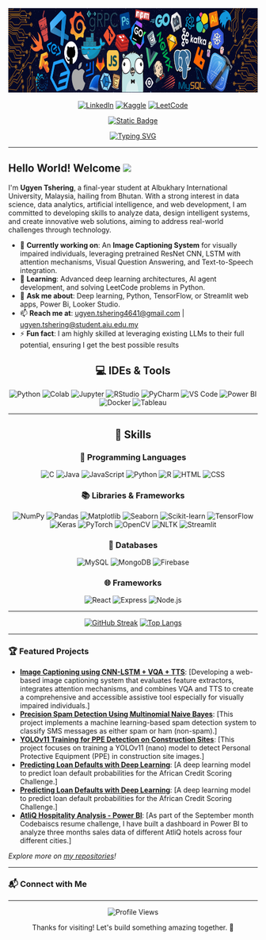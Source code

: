 <div align="center">
<!--     <img src="recent_semester_result.png" height="230" width="900" alt="Latest Sem Result" /> -->
  <img src="https://github.com/ugyenn-tsheringg/ugyenn-tsheringg/blob/main/github-header-image.png" height="170" alt="Welcome Banner" />
</div>

<div align="center">
  
[![LinkedIn](https://img.shields.io/badge/LinkedIn-blue?style=for-the-badge&logo=linkedin&logoColor=white)](https://www.linkedin.com/in/welcometougyentsheringpage/)
[![Kaggle](https://img.shields.io/badge/Kaggle-20BEFF?style=for-the-badge&logo=kaggle&logoColor=white)](https://www.kaggle.com/ugyenntsheringg/discussion)
[![LeetCode](https://img.shields.io/badge/LeetCode-FFA116?style=for-the-badge&logo=leetcode&logoColor=white)](https://leetcode.com/u/ugyenn_tsheringg/)

[![Static Badge](https://img.shields.io/badge/Website-%20?style=for-the-badge&label=Portfolio&labelColor=dark&color=blue)](https://www.nolink.tech)
</div>

<div align="center">
  
[![Typing SVG](https://readme-typing-svg.demolab.com?font=Fira+Code&size=26&pause=1000&color=00ADB5&center=true&width=435&lines=Data+Scientist+🧠;Data+Analyst📊;Web+Developer💻;AI+Engineer🤖)](https://git.io/typing-svg)

</div>

---

## Hello World! Welcome <img src="https://media.giphy.com/media/hvRJCLFzcasrR4ia7z/giphy.gif" width="30"/>
I'm **Ugyen Tshering**, a final-year student at Albukhary International University, Malaysia, hailing from Bhutan. With a strong interest in data science, data analytics, artificial intelligence, and web development, I am committed to developing skills to analyze data, design intelligent systems, and create innovative web solutions, aiming to address real-world challenges through technology.

- 🔭 **Currently working on**: An **Image Captioning System** for visually impaired individuals, leveraging pretrained ResNet CNN, LSTM with attention mechanisms, Visual Question Answering, and Text-to-Speech integration.
- 🌱 **Learning**: Advanced deep learning architectures, AI agent development, and solving LeetCode problems in Python.
- 💬 **Ask me about**: Deep learning, Python, TensorFlow, or Streamlit web apps, Power Bi, Looker Studio.
- 📫 **Reach me at**: ugyen.tshering4641@gmail.com | ugyen.tshering@student.aiu.edu.my
- ⚡ **Fun fact**: I am highly skilled at leveraging existing LLMs to their full potential, ensuring I get the best possible results

<div align="center">
  
  ## 💻 IDEs & Tools

![Python](https://img.shields.io/badge/Python-FFD43B?style=for-the-badge&logo=python&logoColor=blue)
![Colab](https://img.shields.io/badge/Colab-F9AB00?style=for-the-badge&logo=googlecolab&color=525252)
![Jupyter](https://img.shields.io/badge/Jupyter_Notebook-F37626?style=for-the-badge&logo=jupyter&logoColor=white)
![RStudio](https://img.shields.io/badge/R_Studio-276DC3?style=for-the-badge&logo=rstudio&logoColor=white)
![PyCharm](https://img.shields.io/badge/PyCharm-000000.svg?style=for-the-badge&logo=PyCharm&logoColor=white)
![VS Code](https://img.shields.io/badge/VSCode-0078D4?style=for-the-badge&logo=visual-studio-code&logoColor=white)
![Power BI](https://img.shields.io/badge/Power_BI-F2C811?style=for-the-badge&logo=powerbi&logoColor=black)
![Docker](https://img.shields.io/badge/Docker-2496ED?style=for-the-badge&logo=docker&logoColor=white)
![Tableau](https://img.shields.io/badge/Tableau-E97627?style=for-the-badge&logo=tableau&logoColor=white)

---

## 🧠 Skills

### 🚀 Programming Languages

![C](https://img.shields.io/badge/C-00599C?style=for-the-badge&logo=c&logoColor=white)
![Java](https://img.shields.io/badge/Java-007396?style=for-the-badge&logo=java&logoColor=white)
![JavaScript](https://img.shields.io/badge/JavaScript-323330?style=for-the-badge&logo=javascript&logoColor=F7DF1E)
![Python](https://img.shields.io/badge/Python-FFD43B?style=for-the-badge&logo=python&logoColor=blue)
![R](https://img.shields.io/badge/R-276DC3?style=for-the-badge&logo=r&logoColor=white)
![HTML](https://img.shields.io/badge/HTML5-E34F26?style=for-the-badge&logo=html5&logoColor=white)
![CSS](https://img.shields.io/badge/CSS3-1572B6?style=for-the-badge&logo=css3&logoColor=white)

### 📚 Libraries & Frameworks

![NumPy](https://img.shields.io/badge/Numpy-777BB4?style=for-the-badge&logo=numpy&logoColor=white)
![Pandas](https://img.shields.io/badge/Pandas-2C2D72?style=for-the-badge&logo=pandas&logoColor=white)
![Matplotlib](https://img.shields.io/badge/Matplotlib-11557C?style=for-the-badge&logo=matplotlib&logoColor=white)
![Seaborn](https://img.shields.io/badge/Seaborn-008080?style=for-the-badge&logo=seaborn&logoColor=white)
![Scikit-learn](https://img.shields.io/badge/scikit_learn-F7931E?style=for-the-badge&logo=scikit-learn&logoColor=white)
![TensorFlow](https://img.shields.io/badge/TensorFlow-FF6F00?style=for-the-badge&logo=TensorFlow&logoColor=white)
![Keras](https://img.shields.io/badge/Keras-D00000?style=for-the-badge&logo=Keras&logoColor=white)
![PyTorch](https://img.shields.io/badge/PyTorch-EE4C2C?style=for-the-badge&logo=pytorch&logoColor=white)
![OpenCV](https://img.shields.io/badge/OpenCV-27338e?style=for-the-badge&logo=OpenCV&logoColor=white)
![NLTK](https://img.shields.io/badge/NLTK-85C1E9?style=for-the-badge&logo=python&logoColor=black)
![Streamlit](https://img.shields.io/badge/Streamlit-FF4B4B?style=for-the-badge&logo=Streamlit&logoColor=white)

### 🧩 Databases

![MySQL](https://img.shields.io/badge/MySQL-005C84?style=for-the-badge&logo=mysql&logoColor=white)
![MongoDB](https://img.shields.io/badge/MongoDB-47A248?style=for-the-badge&logo=mongodb&logoColor=white)
![Firebase](https://img.shields.io/badge/Firebase-FFCA28?style=for-the-badge&logo=firebase&logoColor=black)

### 🌐 Frameworks

![React](https://img.shields.io/badge/React-20232A?style=for-the-badge&logo=react&logoColor=61DAFB)
![Express](https://img.shields.io/badge/Express-000000?style=for-the-badge&logo=express&logoColor=white)
![Node.js](https://img.shields.io/badge/Node.js-339933?style=for-the-badge&logo=nodedotjs&logoColor=white)

---
</div>

<!----- ## 📊 GitHub Stats ------>

<div align="center">
  
[![GitHub Streak](https://streak-stats.demolab.com?user=ugyenn-tsheringg&theme=github-default&hide_border=true)](https://github.com/ugyenn-tsheringg)
[![Top Langs](https://github-readme-stats.vercel.app/api/top-langs/?username=ugyenn-tsheringg&layout=compact&theme=default&hide_border=true)](https://github.com/ugyenn-tsheringg)

</div>

---
### 🏆 Featured Projects

- **[Image Captioning using CNN-LSTM + VQA + TTS](https://github.com/ugyenn-tsheringg/IMAGE-CAPTIONING-FOR-VISUALLY-IMPAIRED-INDIVIDUALS-CNN-LSTM-VQA-TTS-)**: [Developing a web-based image captioning system that evaluates feature extractors, integrates attention mechanisms, and combines VQA and TTS to create a comprehensive and accessible assistive tool especially for visually impaired individuals.]
- **[Precision Spam Detection Using Multinomial Naive Bayes](https://github.com/ugyenn-tsheringg/Precision-Spam-Detection-Using-Multinomial-Naive-Bayes)**: [This project implements a machine learning-based spam detection system to classify SMS messages as either spam or ham (non-spam).]
- **[YOLOv11 Training for PPE Detection on Construction Sites](https://github.com/ugyenn-tsheringg/Training-YOLOv11n-to-detect-PPE)**: [This project focuses on training a YOLOv11 (nano) model to detect Personal Protective Equipment (PPE) in construction site images.]
- **[Predicting Loan Defaults with Deep Learning](https://github.com/ugyenn-tsheringg/Predicting-Loan-Defaults-with-Deep-Learning)**: [A deep learning model to predict loan default probabilities for the African Credit Scoring Challenge.]
- **[Predicting Loan Defaults with Deep Learning](https://github.com/ugyenn-tsheringg/Predicting-Loan-Defaults-with-Deep-Learning)**: [A deep learning model to predict loan default probabilities for the African Credit Scoring Challenge.]
- **[AtliQ Hospitality Analysis - Power BI](https://github.com/ugyenn-tsheringg/Insights-into-Hospitality-Revenue-Power-Bi)**: [As part of the September month Codebaiscs resume challenge, I have built a dashboard in Power BI to analyze three months sales data of different AtliQ hotels across four different cities.]

_Explore more on [my repositories](https://github.com/ugyenn-tsheringg?tab=repositories)!_

---

### 📬 Connect with Me
---
<div align="center">
  <img src="https://komarev.com/ghpvc/?username=ugyenn-tsheringg&style=flat-square&color=blue" alt="Profile Views"/>
  <p>Thanks for visiting! Let's build something amazing together. 🚀</p>
</div>
